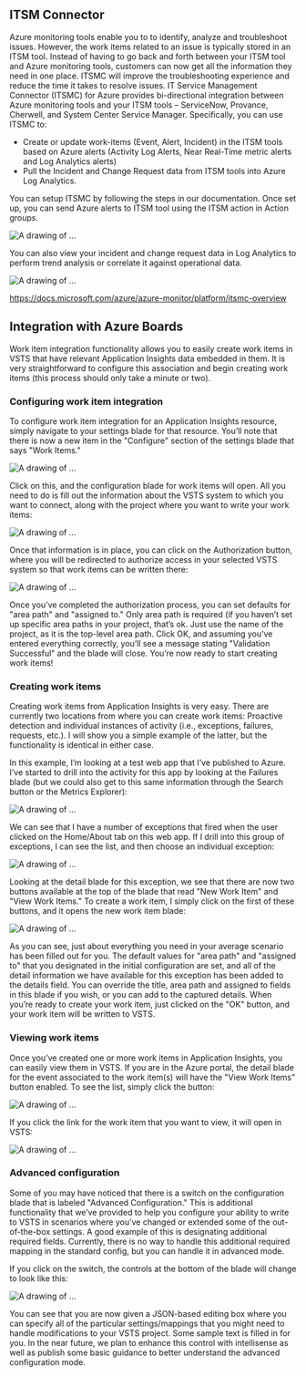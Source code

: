 
## ITSM Connector

Azure monitoring tools enable you to to identify, analyze and troubleshoot issues. However, the work items related to an issue is typically stored in an ITSM tool. Instead of having to go back and forth between your ITSM tool and Azure monitoring tools, customers can now get all the information they need in one place. ITSMC will improve the troubleshooting experience and reduce the time it takes to resolve issues. IT Service Management Connector (ITSMC) for Azure provides bi-directional integration between Azure monitoring tools and your ITSM tools – ServiceNow, Provance, Cherwell, and System Center Service Manager. Specifically, you can use ITSMC to:

* Create or update work-items (Event, Alert, Incident) in the ITSM tools based on Azure alerts (Activity Log Alerts, Near Real-Time metric alerts and Log Analytics alerts)
* Pull the Incident and Change Request data from ITSM tools into Azure Log Analytics.

You can setup ITSMC by following the steps in our documentation. Once set up, you can send Azure alerts to ITSM tool using the ITSM action in Action groups.

![A drawing of ...](../media/4-add-action-group.png)

You can also view your incident and change request data in Log Analytics to perform trend analysis or correlate it against operational data.

![A drawing of ...](../media/4-connector-dashboard.png)

https://docs.microsoft.com/azure/azure-monitor/platform/itsmc-overview

## Integration with Azure Boards

Work item integration functionality allows you to easily create work items in VSTS that have relevant Application Insights data embedded in them. It is very straightforward to configure this association and begin creating work items (this process should only take a minute or two).

### Configuring work item integration

To configure work item integration for an Application Insights resource, simply navigate to your settings blade for that resource. You’ll note that there is now a new item in the "Configure" section of the settings blade that says "Work Items."

![A drawing of ...](../media/4-configure-work-item.png) 

Click on this, and the configuration blade for work items will open. All you need to do is fill out the information about the VSTS system to which you want to connect, along with the project where you want to write your work items:

![A drawing of ...](../media/4-work-item-configuration-blade.png)

Once that information is in place, you can click on the Authorization button, where you will be redirected to authorize access in your selected VSTS system so that work items can be written there:

![A drawing of ...](../media/4-authorize-application.png)

Once you’ve completed the authorization process, you can set defaults for "area path" and "assigned to." Only area path is required (if you haven’t set up specific area paths in your project, that’s ok. Just use the name of the project, as it is the top-level area path. Click OK, and assuming you’ve entered everything correctly, you’ll see a message stating "Validation Successful" and the blade will close. You’re now ready to start creating work items!

### Creating work items

Creating work items from Application Insights is very easy. There are currently two locations from where you can create work items: Proactive detection and individual instances of activity (i.e., exceptions, failures, requests, etc.). I will show you a simple example of the latter, but the functionality is identical in either case.

In this example, I’m looking at a test web app that I’ve published to Azure. I’ve started to drill into the activity for this app by looking at the Failures blade (but we could also get to this same information through the Search button or the Metrics Explorer):

![A drawing of ...](../media/4-metrics-explorer.png) 

We can see that I have a number of exceptions that fired when the user clicked on the Home/About tab on this web app. If I drill into this group of exceptions, I can see the list, and then choose an individual exception:

![A drawing of ...](../media/4-individual-exception.png) 

Looking at the detail blade for this exception, we see that there are now two buttons available at the top of the blade that read "New Work Item" and "View Work Items." To create a work item, I simply click on the first of these buttons, and it opens the new work item blade:

![A drawing of ...](../media/4-new-work-item-blade.png) 

As you can see, just about everything you need in your average scenario has been filled out for you. The default values for "area path" and "assigned to" that you designated in the initial configuration are set, and all of the detail information we have available for this exception has been added to the details field. You can override the title, area path and assigned to fields in this blade if you wish, or you can add to the captured details. When you’re ready to create your work item, just clicked on the "OK" button, and your work item will be written to VSTS.

### Viewing work items

Once you’ve created one or more work items in Application Insights, you can easily view them in VSTS. If you are in the Azure portal, the detail blade for the event associated to the work item(s) will have the "View Work Items" button enabled. To see the list, simply click the button:

![A drawing of ...](../media/4-viewing-work-items.png)

If you click the link for the work item that you want to view, it will open in VSTS:

![A drawing of ...](../media/4-work-item-vsts.png)

### Advanced configuration

Some of you may have noticed that there is a switch on the configuration blade that is labeled "Advanced Configuration." This is additional functionality that we’ve provided to help you configure your ability to write to VSTS in scenarios where you’ve changed or extended some of the out-of-the-box settings. A good example of this is designating additional required fields. Currently, there is no way to handle this additional required mapping in the standard config, but you can handle it in advanced mode.

If you click on the switch, the controls at the bottom of the blade will change to look like this:

![A drawing of ...](../media/4-advanced-configuration.png) 

You can see that you are now given a JSON-based editing box where you can specify all of the particular settings/mappings that you might need to handle modifications to your VSTS project. Some sample text is filled in for you. In the near future, we plan to enhance this control with intellisense as well as publish some basic guidance to better understand the advanced configuration mode.